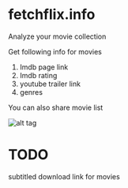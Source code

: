 fetchflix.info
==============

Analyze your movie collection

Get following info for movies
1. Imdb page link
2. Imdb rating
3. youtube trailer link
4. genres

You can also share movie list

![alt tag](http://i.imgur.com/5H2lvD6.png)

TODO
==============
subtitled download link for movies
